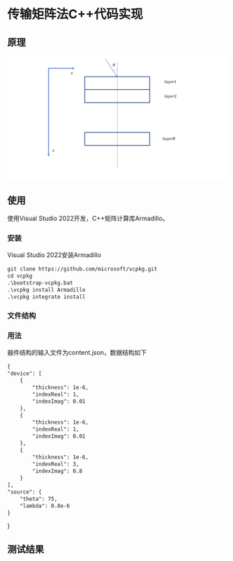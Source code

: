 
# 传输矩阵法C++代码实现

## 原理

![](images/p1.png)

## 使用
使用Visual Studio 2022开发，C++矩阵计算库Armadillo。
### 安装
Visual Studio 2022安装Armadillo

	git clone https://github.com/microsoft/vcpkg.git
	cd vcpkg
	.\bootstrap-vcpkg.bat
	.\vcpkg install Armadillo
	.\vcpkg integrate install

### 文件结构

### 用法
器件结构的输入文件为content.json，数据结构如下
	
	{
    "device": [
        {
            "thickness": 1e-6,
            "indexReal": 1,
            "indexImag": 0.01
        },
        {
            "thickness": 1e-6,
            "indexReal": 1,
            "indexImag": 0.01
        },
        {
            "thickness": 1e-6,
            "indexReal": 3,
            "indexImag": 0.8
        }
    ],
    "source": {
        "theta": 75, 
        "lambda": 0.8e-6
    }
}

## 测试结果
